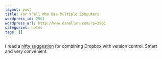 ```yaml
---
layout: post
title: For Y'all Who Use Multiple Computers
wordpress_id: 2961
wordpress_url: http://www.danallan.com/?p=2961
categories: notes
tags: []
---
```


I read a [nifty suggestion](http://stackoverflow.com/questions/1960799/using-gitdropbox-together-effectively) for combining Dropbox with version control. Smart and very convenient.
